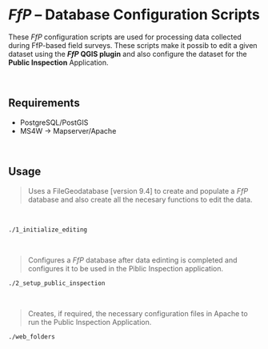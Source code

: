 # _FfP_ &ndash; Database Configuration Scripts

These _FfP_ configuration scripts are used for processing data collected during FfP-based field surveys. These scripts make it possib to edit a given dataset using the **_FfP_ QGIS plugin** and also configure the dataset for the **Public Inspection** Application.

&nbsp;

## Requirements

* PostgreSQL/PostGIS
* MS4W -> Mapserver/Apache

&nbsp;

## Usage

> Uses a FileGeodatabase [version 9.4] to create and populate a _FfP_ database and also create all the necesary functions to edit the data.

&nbsp;

```
./1_initialize_editing
```

&nbsp;

> Configures a _FfP_ database after data edinting is completed and configures it to be used in the Piblic Inspection application.

```
./2_setup_public_inspection
```
&nbsp;

> Creates, if required, the necessary configuration files in Apache to run the Public Inspection Application.

```
./web_folders
```
